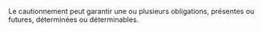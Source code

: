 Le cautionnement peut garantir une ou plusieurs obligations, présentes ou futures, déterminées ou déterminables.
